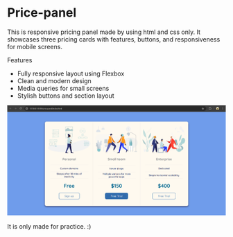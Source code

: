 # Price-panel

This is responsive pricing panel made by using html and css only. It showcases three pricing cards with features, buttons, and responsiveness for mobile screens.

Features
- Fully responsive layout using Flexbox
- Clean and modern design
- Media queries for small screens
- Stylish buttons and section layout

![Preview](image.png)

It is only made for practice. :)
